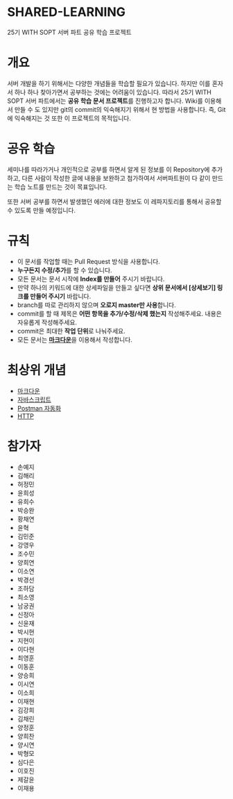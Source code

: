 ﻿# SHARED-LEARNING

25기 WITH SOPT 서버 파트 공유 학습 프로젝트

# 개요

서버 개발을 하기 위해서는 다양한 개념들을 학습할 필요가 있습니다.
하지만 이를 혼자서 하나 하나 찾아가면서 공부하는 것에는 어려움이 있습니다.
따라서 25기 WITH SOPT 서버 파트에서는 **공유 학습 문서 프로젝트**를 진행하고자 합니다.
Wiki를 이용해서 만들 수 도 있지만 git의 commit의 익숙해지기 위해서 현 방법을 사용합니다.
즉, Git에 익숙해지는 것 또한 이 프로젝트의 목적입니다.

# 공유 학습

세미나를 따라가거나 개인적으로 공부를 하면서 알게 된 정보를 이 Repository에 추가하고,
다른 사람이 작성한 글에 내용을 보완하고 첨가하여서 서버파트원이 다 같이 만드는 학습 노트를 만드는 것이 목표입니다.

또한 서버 공부를 하면서 발생했던 에러에 대한 정보도 이 레파지토리를 통해서 공유할 수 있도록 만들 예정입니다.

# 규칙

-   이 문서를 작업할 때는 Pull Request 방식을 사용합니다.
-   **누구든지 수정/추가**를 할 수 있습니다.
-   모든 문서는 문서 시작에 **Index를 만들어** 주시기 바랍니다.
-   만약 하나의 키워드에 대한 상세파일을 만들고 싶다면 **상위 문서에서 [상세보기] 링크를 만들어 주시기** 바랍니다.
-   branch를 따로 관리하지 않으며 **오로지 master만 사용**합니다.
-   commit를 할 때 제목은 **어떤 항목을 추가/수정/삭제 했는지** 작성해주세요. 내용은 자유롭게 작성해주세요.
-   commit은 최대한 **작업 단위**로 나눠주세요.
-   모든 문서는 [**마크다운**](https://github.com/WITH-SOPT-SERVER/SHARED-LEARNING/blob/master/MarkDown.md)을 이용해서 작성합니다.

# 최상위 개념

- [마크다운](https://github.com/WITH-SOPT-SERVER/SHARED-LEARNING/blob/master/MarkDown.md)
- [자바스크립트](https://github.com/WITH-SOPT-SERVER/SHARED-LEARNING/blob/master/Javascript.md)
- [Postman 자동화](./PostmanTestsScript.md)
- [HTTP](./http.md)

# 참가자
- 손예지
- 김해리
- 허정민
- 윤희성
- 유희수
- 박승완
- 황채연
- 윤혁
- 김민준
- 강영우
- 조수민
- 양희연
- 이소연
- 박경선
- 조하담
- 최소영
- 남궁권
- 신정아
- 신윤재
- 박시현
- 지현이
- 이다현
- 최영훈
- 이동훈
- 양승희
- 이시연
- 이소희
- 이재현
- 김강희
- 김채린
- 양정훈
- 양희찬
- 양시연
- 박형모
- 심다은
- 이호진
- 제갈윤
- 이재용
